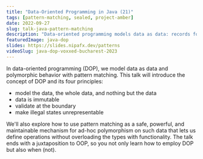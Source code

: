 ```yaml
---
title: "Data-Oriented Programming in Java (21)"
tags: [pattern-matching, sealed, project-amber]
date: 2022-09-27
slug: talk-java-pattern-matching
description: "Data-oriented programming models data as data: records for entities and sealed types for alternatives. Combined with pattern matching we can define operations on the data without overloading it with functionality."
featuredImage: java-dop
slides: https://slides.nipafx.dev/patterns
videoSlug: java-dop-voxxed-bucharest-2023
---
```


In data-oriented programming (DOP), we model data as data and polymorphic behavior with pattern matching.
This talk will introduce the concept of DOP and its four principles:

* model the data, the whole data, and nothing but the data
* data is immutable
* validate at the boundary
* make illegal states unrepresentable

We'll also explore how to use pattern matching as a safe, powerful, and maintainable mechanism for ad-hoc polymorphism on such data that lets us define operations without overloading the types with functionality.
The talk ends with a juxtaposition to OOP, so you not only learn how to employ DOP but also when (not).

<!--
# Daten-orientierte Programmierung in Java (21)

In Daten-orientierter Programmierung (DOP) modellieren wir Daten als Daten und implementieren polymorphes Verhalten mit Pattern Matching. Dieser Vortrag führt das Konzept von DOP und seine vier Leitprinzipien ein:

* Modelliere die Daten, die ganzen Daten und nichts als die Daten
* Daten sind unveränderlich
* Validiere an der Grenze
* Mache illegale Zustände unrepräsentierbar

Wir werden außerdem erkunden wie Pattern Matching als sicherer, mächtiger und wartbarer Mechanismus für ad-hoc Polymorphismus eingesetzt werden kann und uns erlaubt vielfältige Operationen auf diesen Typen zu implementieren ohne sie mit Funktionalität zu überladen. Der Vortrag endet mit einer Gegenüberstellung mit Objekt-orientierter Programmierung, so dass wir nicht nur sehen wie man DOP einsetzt sondern auch wann (nicht).
-->
